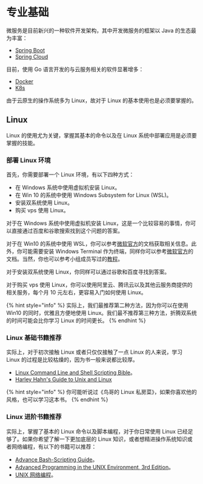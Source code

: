 # 专业基础

微服务是目前新兴的一种软件开发架构，其中开发微服务的框架以 Java 的生态最为丰富：

* [Spring Boot](https://spring.io/projects/spring-boot)
* [Spring Cloud](https://spring.io/projects/spring-cloud)

目前，使用 Go 语言开发的与云服务相关的软件显著增多：

* [Docker](https://www.docker.com/)
* [K8s](https://kubernetes.io/)

由于云原生的操作系统多为 Linux，故对于 Linux 的基本使用也是必须要掌握的。

## Linux

Linux 的使用尤为关键，掌握其基本的命令以及在 Linux 系统中部署应用是必须要掌握的技能。

### 部署 Linux 环境

首先，你需要部署一个 Linux 环境，有以下四种方式：

* 在 Windows 系统中使用虚拟机安装 Linux。
* 在 Win 10 的系统中使用 Windows Subsystem for Linux (WSL)。
* 安装双系统使用 Linux。
* 购买 vps 使用 Linux。

对于在 Windows 系统中使用虚拟机安装 Linux，这是一个比较容易的事情，你可以直接通过百度和谷歌搜索找到这个问题的答案。

对于在 Win10 的系统中使用 WSL，你可以参考[微软官方](https://docs.microsoft.com/zh-cn/windows/wsl/)的文档获取相关信息。此外，你可能需要安装 Windows Terminal 作为终端，同样你可以参考[微软官方](https://docs.microsoft.com/zh-cn/windows/terminal/)的文档。当然，你也可以参考小组成员写过的[教程](https://luolibrary.com/64ee9fde735a/)。

对于安装双系统使用 Linux，你同样可以通过谷歌和百度寻找到答案。

对于购买 vps 使用 Linux，你可以使用阿里云、腾讯云以及其他云服务商提供的相关服务，每个月 10 元左右，更容易入门如何使用 Linux。

{% hint style="info" %}
实际上，我们最推荐第二种方法，因为你可以在使用 Win10 的同时，优雅且方便地使用 Linux。我们最不推荐第三种方法，折腾双系统的时间可能会比你学习 Linux 的时间更长。
{% endhint %}

### Linux 基础书籍推荐

实际上，对于初次接触 Linux 或者只仅仅接触了一点 Linux 的人来说，学习 Linux 的过程是比较枯燥的，因为书一般来说都比较厚。

* [Linux Command Line and Shell Scripting Bible](https://book.douban.com/subject/26309537/)。
* [Harley Hahn's Guide to Unix and Linux](https://book.douban.com/subject/4286737/)

{% hint style="info" %}
你可能听说过《鸟哥的 Linux 私房菜》，如果你喜欢他的风格，也可以学习这本书。
{% endhint %}

### Linux 进阶书籍推荐

实际上，掌握了基本的 Linux 命令以及脚本编程，对于你日常使用 Linux 已经足够了。如果你希望了解一下更加底层的 Linux 知识，或者想精进操作系统知识或者网络编程，有以下的书籍可以推荐：

* [Advance Bash-Scripting Guide](https://book.douban.com/subject/3010746/)。
* [Advanced Programming in the UNIX Environment, 3rd Edition](https://book.douban.com/subject/11937511/)。
* [UNIX 网络编程](https://book.douban.com/subject/1500149/)。
